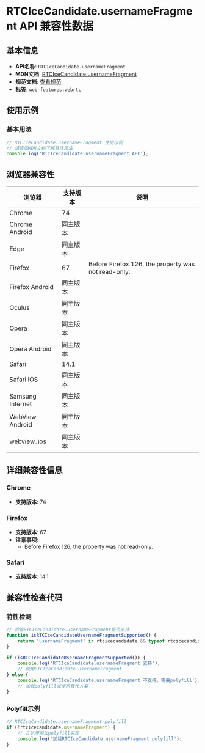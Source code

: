 # RTCIceCandidate.usernameFragment API 兼容性数据

## 基本信息

- **API名称**: `RTCIceCandidate.usernameFragment`
- **MDN文档**: [RTCIceCandidate.usernameFragment](https://developer.mozilla.org/docs/Web/API/RTCIceCandidate/usernameFragment)
- **规范文档**: [查看规范](https://w3c.github.io/webrtc-pc/#dom-rtcicecandidate-usernamefragment)
- **标签**: `web-features:webrtc`

## 使用示例

### 基本用法

```javascript
// RTCIceCandidate.usernameFragment 使用示例
// 请查阅MDN文档了解具体用法
console.log('RTCIceCandidate.usernameFragment API');
```

## 浏览器兼容性

| 浏览器 | 支持版本 | 说明 |
|--------|----------|------|
| Chrome | 74 |  |
| Chrome Android | 同主版本 |  |
| Edge | 同主版本 |  |
| Firefox | 67 | Before Firefox 126, the property was not read-only. |
| Firefox Android | 同主版本 |  |
| Oculus | 同主版本 |  |
| Opera | 同主版本 |  |
| Opera Android | 同主版本 |  |
| Safari | 14.1 |  |
| Safari iOS | 同主版本 |  |
| Samsung Internet | 同主版本 |  |
| WebView Android | 同主版本 |  |
| webview_ios | 同主版本 |  |

## 详细兼容性信息

### Chrome

- **支持版本**: 74

### Firefox

- **支持版本**: 67
- **注意事项**:
  - Before Firefox 126, the property was not read-only.

### Safari

- **支持版本**: 14.1

## 兼容性检查代码

### 特性检测

```javascript
// 检查RTCIceCandidate.usernameFragment是否支持
function isRTCIceCandidateUsernameFragmentSupported() {
    return 'usernameFragment' in rtcicecandidate && typeof rtcicecandidate.usernameFragment === 'function';
}

if (isRTCIceCandidateUsernameFragmentSupported()) {
    console.log('RTCIceCandidate.usernameFragment 支持');
    // 使用RTCIceCandidate.usernameFragment
} else {
    console.log('RTCIceCandidate.usernameFragment 不支持，需要polyfill');
    // 加载polyfill或使用替代方案
}
```

### Polyfill示例

```javascript
// RTCIceCandidate.usernameFragment polyfill
if (!rtcicecandidate.usernameFragment) {
    // 在这里添加polyfill实现
    console.log('加载RTCIceCandidate.usernameFragment polyfill');
}
```

